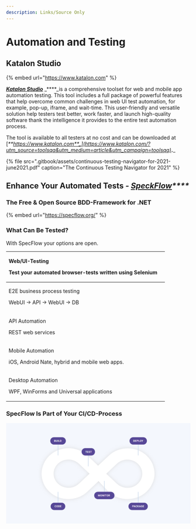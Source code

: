 ```yaml
---
description: Links/Source Only
---
```


# Automation and Testing

##  Katalon Studio

{% embed url="https://www.katalon.com" %}

[_**Katalon Studio**_](https://www.katalon.com/?utm_source=toolsqa&utm_medium=article&utm_campaign=toolsqa) _****_is a comprehensive toolset for web and mobile app automation testing. This tool includes a full package of powerful features that help overcome common challenges in web UI test automation, for example, pop-up, iframe, and wait-time. This user-friendly and versatile solution help testers test better, work faster, and launch high-quality software thank the intelligence it provides to the entire test automation process.

The tool is available to all testers at no cost and can be downloaded at [_**https://www.katalon.com**_](https://www.katalon.com/?utm_source=toolsqa&utm_medium=article&utm_campaign=toolsqa)_**.**_

{% file src=".gitbook/assets/continuous-testing-navigator-for-2021-june2021.pdf" caption="The Continuous Testing Navigator for 2021" %}



## Enhance Your Automated Tests _**-**_ [_**SpeckFlow**_](https://specflow.org/)_\*\*\*\*_

### The Free & Open Source BDD-Framework for .NET

{% embed url="https://specflow.org/" %}



### What Can Be Tested?

With SpecFlow your options are open.

<table>
  <thead>
    <tr>
      <th style="text-align:left">
        <p>Web/UI-Testing</p>
        <p>Test your automated browser-tests written using Selenium</p>
      </th>
      <th style="text-align:left"></th>
    </tr>
  </thead>
  <tbody>
    <tr>
      <td style="text-align:left">
        <p>E2E business process testing</p>
        <p>WebUI &#x2192; API &#x2192; WebUI &#x2192; DB</p>
      </td>
      <td style="text-align:left"></td>
    </tr>
    <tr>
      <td style="text-align:left">
        <p>API Automation</p>
        <p>REST web services</p>
      </td>
      <td style="text-align:left"></td>
    </tr>
    <tr>
      <td style="text-align:left">
        <p>Mobile Automation</p>
        <p>iOS, Android Nate, hybrid and mobile web apps.</p>
      </td>
      <td style="text-align:left"></td>
    </tr>
    <tr>
      <td style="text-align:left">
        <p>Desktop Automation</p>
        <p>WPF, WinForms and Universal applications</p>
      </td>
      <td style="text-align:left"></td>
    </tr>
  </tbody>
</table>

### SpecFlow Is Part of Your CI/CD-Process

![](.gitbook/assets/speckflow.png)

